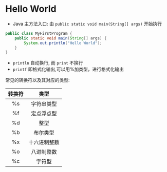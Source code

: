 # Hello World

* Java 主方法入口: 由 `public static void main(String[] args)` 开始执行

```java
public class MyFirstProgram { 
    public static void main(String[] args) {        
        System.out.println("Hello World");
    }
}
```
* `println` 自动换行, 而 `print` 不换行
* `printf` 即格式化输出,可以用%加类型，进行格式化输出

常见的转换符以及其对应的类型:

|  转换符  |    类型    |
|:-----:|:--------:|
|  %s   |  字符串类型   |
|  %f   |  定点浮点型   |
|  %d   |    整型    |
|  %b   |   布尔类型   |
|  %x   |  十六进制整数  |
|  %o   |  八进制整数   |
|  %c   |   字符型    |





